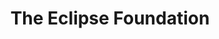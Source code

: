---
description: The Eclipse Foundation provides our global community of individuals and
  organizations with a mature, scalable, and business-friendly environment for open
  source software collaboration and innovation. We provide a proven governance framework
  and processes for entrepreneurial collaboration on sustainable, commercializable
  open source software that benefits developers, companies, and users alike. We do
  this by enabling members to contribute to projects organized in Working Groups and
  powered by our infrastructure and support in multiple areas like IP policy, marketing,
  and community building. Currently there are 380+ Eclipse projects.
layout: stand
logo: stands/the_eclipse_foundation/logo.png
new_this_year: "The Eclipse Foundation has moved to Europe and is now based out of\
  \ Brussels, Belgium. Find out more at https://www.eclipse.org/europe/. Featured\
  \ projects & working groups at our stand include, but are not limited to: \r\n\r\
  \nThe Eclipse Cloud Development Tools Working Group, which continues to grow in\
  \ size and popularity. Already boasting projects like Eclipse Che, Eclipse Theia,\
  \ Eclipse CodeWind, Eclipse JKube and more, ECD Tools recently undertook governance\
  \ of the Open VSX Registry, an open platform for publishing VS Code extensions.\
  \ In 2021, ECD Tools plans to continue growing the scope of development tools for\
  \  world-class cloud-based development. \r\n\r\nEclipse IoT Working Group: with\
  \ 45+ projects, 8.2 million lines of code and counting, and 170+ committers, the\
  \ Eclipse IoT Working Group is one of the most well-established and respected working\
  \ groups at the Foundation. IoT is rapidly growing in adoption and deployment and\
  \ Eclipse IoT is regarded as the leading community for IoT developers in the industry.\
  \ Responsible for highly regarded market research including the annual IoT Developers\
  \ Survey, there is truly no better place to collaborate and innovate on IoT platforms.\
  \ \r\n\r\nJakarta EE: Our Cloud Native Java working group, Jakarta EE, has recently\
  \ released Jakarta EE 9, marking a new baseline for innovation in Enterprise Java,\
  \ lowering the barriers to entry for new vendors and implementations and allowing\
  \ for easy migration to the new namespace. Work has already begun on Jakarta EE\
  \ 10."
showcase: The Eclipse Foundation has over 20 years of experience facilitating open
  source projects. It started with the Eclipse IDE which still releases regularly
  and boasts heavy adoption. Since inception, our ecosystem has grown to over 380
  projects with contribution opportunities for everyone. Recently, the Eclipse Foundation
  has transitioned to Europe, now based out of Brussels, Belgium, making us the largest
  European open source organization with over 170 member organizations and 900+ committers
  spread across the continent. There has never been a better time to get involved
  with the Eclipse Foundation. Benefit from our ever-growing community of innovative
  developers, increase awareness for your projects and get involved with new technologies.
  When you visit our stand, you will learn about our projects, our working groups,
  and how the Eclipse Foundation functions.
themes:
- Developer environment
title: The Eclipse Foundation
website: https://www.eclipse.org
---